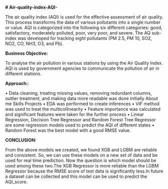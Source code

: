 ****# Air-quality-index-AQI-****

The air quality index (AQI) is used for the effective assessment of air quality. This process transforms the data of various pollutants into a single number or value. AQI is categorized into the following six different categories: good, satisfactory, moderately polluted, poor, very poor, and severe. The AQ sub-index was developed for tracking eight pollutants (PM 2.5, PM 10, SO2, NO2, CO, NH3, O3, and Pb).

****Business Objective:****

To analyse the air pollution in various stations by using the Air Quality Index. AQI is used by government agencies to communicate the pollution of air in different stations.

****Approach:****:


• Data cleaning, treating missing values, removing redundant columns, outlier treatment, and making data more 
readable was done initially
About me
Skills
 Projects
• EDA was performed to create inferences
• VIF method was used to treat the multicollinearity
• Feature importance was calculated and significant features were taken for the further process
• Linear Regression, Decision Tree Regressor and Random Forest Tree Regressor are some regression models used to 
predict the AQI of different states
• Random Forest was the best model with a good RMSE value.

****CONCLUSION:**** 

From the above models we created, we found XGB and LGBM are reliable and consistent. So, we can use these models on a new set of data and be used for real time prediction. Now the question is which model should be used among these two.The XGB Regressor is more reliable than the LGBM Regressor because the RMSE score of test data is significantly less.In future a dataset can be collected and this model can be used to predict the AQI_score.
